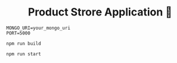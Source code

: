 <h1 align="center"> Product Strore Application 🚀</h1>

```shell
MONGO_URI=your_mongo_uri
PORT=5000
```

```shell
npm run build
```

```shell
npm run start
```

